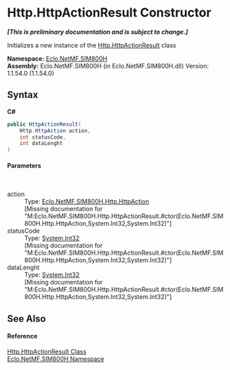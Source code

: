 # Http.HttpActionResult Constructor 
 _**\[This is preliminary documentation and is subject to change.\]**_

Initializes a new instance of the <a href="T_Eclo_NetMF_SIM800H_Http_HttpActionResult">Http.HttpActionResult</a> class

**Namespace:**&nbsp;<a href="N_Eclo_NetMF_SIM800H">Eclo.NetMF.SIM800H</a><br />**Assembly:**&nbsp;Eclo.NetMF.SIM800H (in Eclo.NetMF.SIM800H.dll) Version: 1.1.54.0 (1.1.54.0)

## Syntax

**C#**<br />
``` C#
public HttpActionResult(
	Http.HttpAction action,
	int statusCode,
	int dataLenght
)
```


#### Parameters
&nbsp;<dl><dt>action</dt><dd>Type: <a href="T_Eclo_NetMF_SIM800H_Http_HttpAction">Eclo.NetMF.SIM800H.Http.HttpAction</a><br />\[Missing <param name="action"/> documentation for "M:Eclo.NetMF.SIM800H.Http.HttpActionResult.#ctor(Eclo.NetMF.SIM800H.Http.HttpAction,System.Int32,System.Int32)"\]</dd><dt>statusCode</dt><dd>Type: <a href="http://msdn2.microsoft.com/en-us/library/td2s409d" target="_blank">System.Int32</a><br />\[Missing <param name="statusCode"/> documentation for "M:Eclo.NetMF.SIM800H.Http.HttpActionResult.#ctor(Eclo.NetMF.SIM800H.Http.HttpAction,System.Int32,System.Int32)"\]</dd><dt>dataLenght</dt><dd>Type: <a href="http://msdn2.microsoft.com/en-us/library/td2s409d" target="_blank">System.Int32</a><br />\[Missing <param name="dataLenght"/> documentation for "M:Eclo.NetMF.SIM800H.Http.HttpActionResult.#ctor(Eclo.NetMF.SIM800H.Http.HttpAction,System.Int32,System.Int32)"\]</dd></dl>

## See Also


#### Reference
<a href="T_Eclo_NetMF_SIM800H_Http_HttpActionResult">Http.HttpActionResult Class</a><br /><a href="N_Eclo_NetMF_SIM800H">Eclo.NetMF.SIM800H Namespace</a><br />